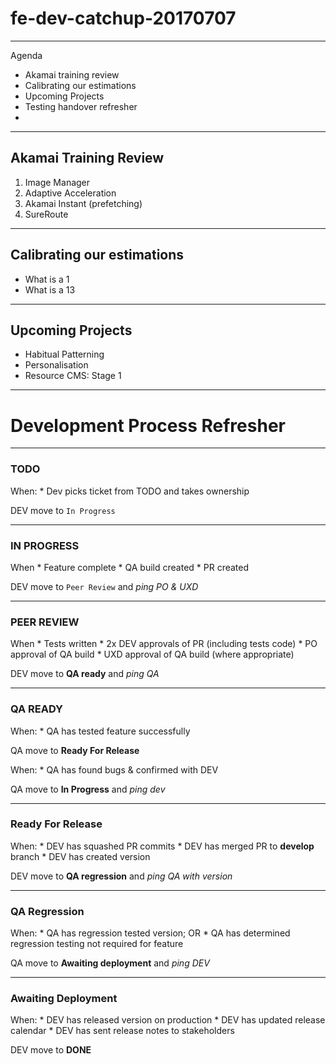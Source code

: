 # fe-dev-catchup-20170707

---

Agenda
* Akamai training review
* Calibrating our estimations
* Upcoming Projects
* Testing handover refresher
*

---

## Akamai Training Review

1. Image Manager
2. Adaptive Acceleration
3. Akamai Instant (prefetching)
4. SureRoute

---

## Calibrating our estimations

* What is a 1
* What is a 13

---

## Upcoming Projects

* Habitual Patterning
* Personalisation
* Resource CMS: Stage 1

---

# Development Process Refresher

---

### TODO
When:
    * Dev picks ticket from TODO and takes ownership

DEV move to `In Progress`

---

### IN PROGRESS
When
    * Feature complete
    * QA build created
    * PR created

DEV move to `Peer Review` and _ping PO & UXD_

---

### PEER REVIEW
When
    * Tests written
    * 2x DEV approvals of PR (including tests code)
    * PO approval of QA build
    * UXD approval of QA build (where appropriate)

DEV move to **QA ready** and _ping QA_

---

### QA READY
When:
    * QA has tested feature successfully

QA move to **Ready For Release**

When:
    * QA has found bugs & confirmed with DEV

QA move to **In Progress** and _ping dev_

---

### Ready For Release
When:
    * DEV has squashed PR commits
    * DEV has merged PR to **develop** branch
    * DEV has created version

DEV move to **QA regression** and _ping QA with version_

---

### QA Regression
When:
    * QA has regression tested version; OR
    * QA has determined regression testing not required for feature

QA move to **Awaiting deployment** and _ping DEV_

---

### Awaiting Deployment
When:
    * DEV has released version on production
    * DEV has updated release calendar
    * DEV has sent release notes to stakeholders

DEV move to **DONE**
